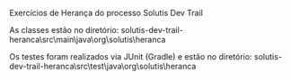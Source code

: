 Exercícios de Herança
do processo Solutis Dev Trail

As classes estão no diretório: solutis-dev-trail-heranca\src\main\java\org\solutis\heranca

Os testes foram realizados via JUnit (Gradle) e estão no diretório: solutis-dev-trail-heranca\src\test\java\org\solutis\heranca
